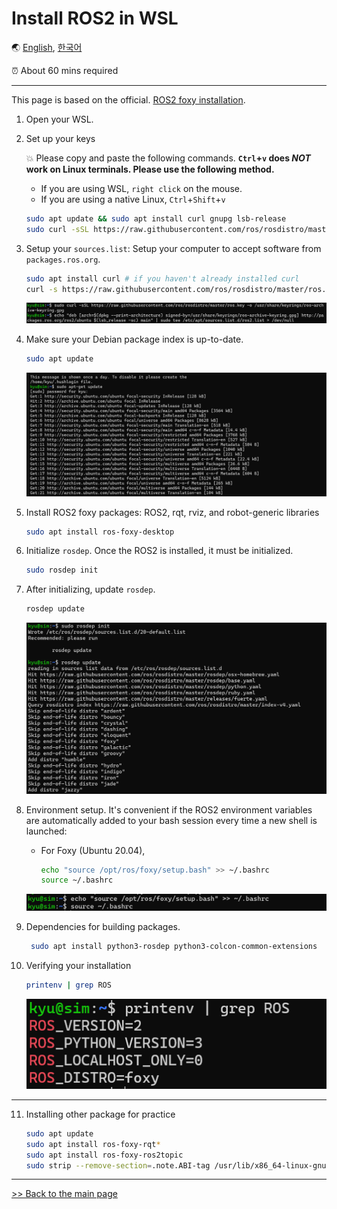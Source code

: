 # Install ROS2 in WSL

🌏 [English](ROS_in_WSL.md), [한국어](ROS_in_WSL.kr.md)

⏰ About 60 mins required

---

This page is based on the official. [ROS2 foxy installation](https://docs.ros.org/en/foxy/index.html).

1. Open your WSL.
2. Set up your keys

    💥 Please copy and paste the following commands. **`Ctrl`+`v` does *NOT* work on Linux terminals. Please use the following method.**

    - If you are using WSL, `right click` on the mouse.
    - If you are using a native Linux, `Ctrl`+`Shift`+`v`

    ```bash
    sudo apt update && sudo apt install curl gnupg lsb-release
    sudo curl -sSL https://raw.githubusercontent.com/ros/rosdistro/master/ros.key -o /usr/share/keyrings/ros-archive-keyring.gpg
    ```

3. Setup your `sources.list`: Setup your computer to accept software from `packages.ros.org`.


    ```bash
    sudo apt install curl # if you haven't already installed curl
    curl -s https://raw.githubusercontent.com/ros/rosdistro/master/ros.asc | sudo apt-key add -
    ```

    ![ros](/img/ros/image10.png)

4. Make sure your Debian package index is up-to-date.

    ```bash
    sudo apt update
    ```

    ![ros](/img/ros/image1.png)

5. Install ROS2 foxy packages: ROS2, rqt, rviz, and robot-generic libraries

    ```bash
    sudo apt install ros-foxy-desktop
    ```

6. Initialize `rosdep`. Once the ROS2 is installed, it must be initialized.

    ```bash
    sudo rosdep init
    ```

7. After initializing, update `rosdep`.

    ```bash
    rosdep update
    ```

    ![rosdep](/img/ros/image9.png)

8. Environment setup. It's convenient if the ROS2 environment variables are automatically added to your bash session every time a new shell is launched:

    - For Foxy (Ubuntu 20.04),
        ```bash
        echo "source /opt/ros/foxy/setup.bash" >> ~/.bashrc
        source ~/.bashrc
        ```

    ![source](/img/ros/image8.png)

9. Dependencies for building packages.

    ```bash
     sudo apt install python3-rosdep python3-colcon-common-extensions
    ```

10. Verifying your installation

    ```bash
    printenv | grep ROS
    ```

    ![check ros](/img/ros/image7.png)

---

11. Installing other package for practice

    ```bash
    sudo apt update
    sudo apt install ros-foxy-rqt*
    sudo apt install ros-foxy-ros2topic
    sudo strip --remove-section=.note.ABI-tag /usr/lib/x86_64-linux-gnu/libQt5Core.so.5
    ```

---

[>> Back to the main page](/README.md)
